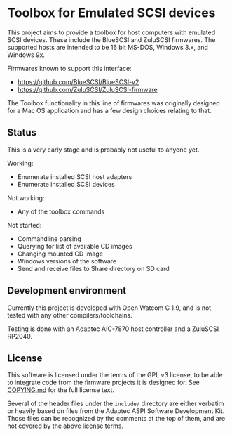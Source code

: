 # Toolbox for Emulated SCSI devices

This project aims to provide a toolbox for host computers with emulated SCSI devices.
These include the BlueSCSI and ZuluSCSI firmwares.
The supported hosts are intended to be 16 bit MS-DOS, Windows 3.x, and Windows 9x.

Firmwares known to support this interface:
* https://github.com/BlueSCSI/BlueSCSI-v2
* https://github.com/ZuluSCSI/ZuluSCSI-firmware

The Toolbox functionality in this line of firmwares was originally designed for a
Mac OS application and has a few design choices relating to that.

## Status

This is a very early stage and is probably not useful to anyone yet.

Working:
- Enumerate installed SCSI host adapters
- Enumerate installed SCSI devices

Not working:
- Any of the toolbox commands

Not started:
- Commandline parsing
- Querying for list of available CD images
- Changing mounted CD image
- Windows versions of the software
- Send and receive files to Share directory on SD card

## Development environment

Currently this project is developed with Open Watcom C 1.9,
and is not tested with any other compilers/toolchains.

Testing is done with an Adaptec AIC-7870 host controller and a ZuluSCSI RP2040.

## License

This software is licensed under the terms of the GPL v3 license,
to be able to integrate code from the firmware projects it is designed for.
See [COPYING.md](COPYING.md) for the full license text.

Several of the header files under the `include/` directory are either verbatim
or heavily based on files from the Adaptec ASPI Software Development Kit.
Those files can be recognized by the comments at the top of them, and are
not covered by the above license terms.
